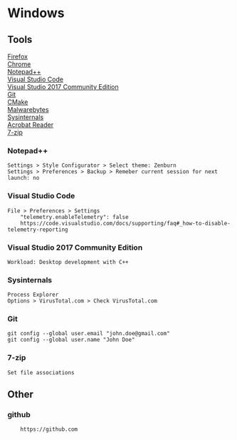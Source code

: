 
# Windows

## Tools

[Firefox](https://www.mozilla.org/en-US/firefox/new)  
[Chrome](https://www.google.com/chrome)  
[Notepad++](https://notepad-plus-plus.org)  
[Visual Studio Code](https://code.visualstudio.com)  
[Visual Studio 2017 Community Edition](https://visualstudio.microsoft.com)  
[Git](https://git-scm.com)  
[CMake](https://cmake.org)  
[Malwarebytes](https://www.malwarebytes.com)  
[Sysinternals](https://docs.microsoft.com/en-us/sysinternals)  
[Acrobat Reader](https://get.adobe.com/reader)  
[7-zip](https://www.7-zip.org)  
	
### Notepad++
		
	Settings > Style Configurator > Select theme: Zenburn
	Settings > Preferences > Backup > Remeber current session for next launch: no

### Visual Studio Code

	File > Preferences > Settings
		"telemetry.enableTelemetry": false
		https://code.visualstudio.com/docs/supporting/faq#_how-to-disable-telemetry-reporting
	
### Visual Studio 2017 Community Edition

	Workload: Desktop development with C++
		

### Sysinternals
		
	Process Explorer
	Options > VirusTotal.com > Check VirusTotal.com

### Git

	git config --global user.email "john.doe@gmail.com"
	git config --global user.name "John Doe"

### 7-zip

	Set file associations
		
## Other 

### github

		https://github.com